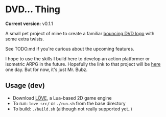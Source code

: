 # DVD... Thing

**Current version:** v0.1.1

A small pet project of mine to create a familiar [bouncing DVD
logo](https://bouncingdvdlogo.com) with some extra twists.

See TODO.md if you're curious about the upcoming features.

I hope to use the skills I build here to develop an action platformer or
isometric ARPG in the future. Hopefully the link to that project will be
[here](https://youtu.be/xc917wPX1x8) one day. But for now, it's just Mr.
Bubz.

## Usage (dev)
- Download [LÖVE](https://love2d.org), a Lua-based 2D game engine
- To run: `love src/` or `./run.sh` from the base directory
- To build: `./build.sh` (although not really supported yet..)
